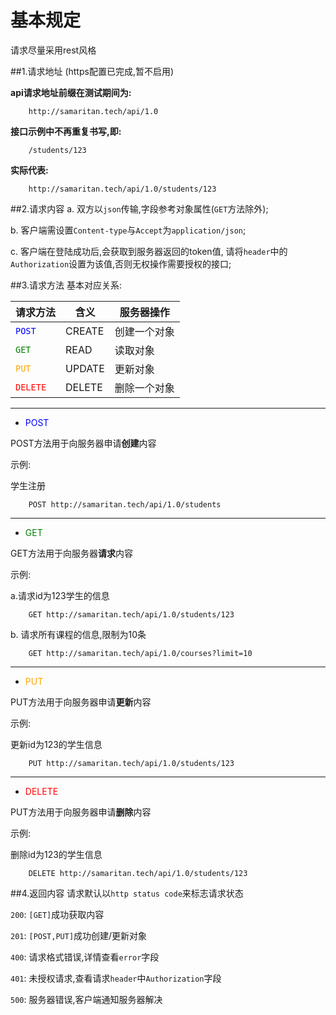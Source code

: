 # 基本规定

请求尽量采用rest风格

##1.请求地址
(https配置已完成,暂不启用)

**api请求地址前缀在测试期间为:**

        http://samaritan.tech/api/1.0
**接口示例中不再重复书写,即:**

        /students/123
**实际代表:**

        http://samaritan.tech/api/1.0/students/123

##2.请求内容
a. 双方以`json`传输,字段参考对象属性(`GET`方法除外);

b. 客户端需设置`Content-type`与`Accept`为`application/json`;

c. 客户端在登陆成功后,会获取到服务器返回的token值,
请将`header`中的`Authorization`设置为该值,否则无权操作需要授权的接口;

##3.请求方法
基本对应关系:


**请求方法** | **含义** | **服务器操作** 
---------|----------|--------------
<font color=blue>`POST`</font>|CREATE|创建一个对象
<font color=green>`GET`</font>|READ|读取对象
<font color=orange>`PUT`</font>|UPDATE|更新对象
<font color=red>`DELETE`</font>|DELETE|删除一个对象
---

* <font color=blue>POST</font>

POST方法用于向服务器申请**创建**内容

示例: 

学生注册

        POST http://samaritan.tech/api/1.0/students

---
* <font color=green>GET</font>

GET方法用于向服务器**请求**内容

示例:

a.请求id为123学生的信息

        GET http://samaritan.tech/api/1.0/students/123
b. 请求所有课程的信息,限制为10条

        GET http://samaritan.tech/api/1.0/courses?limit=10

---
* <font color=orange>PUT</font>

PUT方法用于向服务器申请**更新**内容

示例: 

更新id为123的学生信息

        PUT http://samaritan.tech/api/1.0/students/123

---

* <font color=red>DELETE</font>

PUT方法用于向服务器申请**删除**内容

示例: 

删除id为123的学生信息

        DELETE http://samaritan.tech/api/1.0/students/123


##4.返回内容
请求默认以`http status code`来标志请求状态

`200`: `[GET]`成功获取内容

`201`: `[POST,PUT]`成功创建/更新对象

`400`: 请求格式错误,详情查看`error`字段

`401`: 未授权请求,查看请求`header`中`Authorization`字段

`500`: 服务器错误,客户端通知服务器解决
